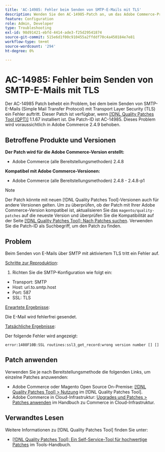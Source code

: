 ```yaml
---
title: 'AC-14985: Fehler beim Senden von SMTP-E-Mails mit TLS'
description: Wenden Sie den AC-14985-Patch an, um das Adobe Commerce-Problem zu beheben, bei dem beim Senden von SMTP-E-Mails (Simple Mail Transfer Protocol) mit Transport Layer Security (TLS) ein Fehler auftritt.
feature: Configuration
role: Admin, Developer
type: Troubleshooting
exl-id: 98d91421-ebfd-4414-ade3-f25d29541874
source-git-commit: 515e6d1f00c910455a2ffddf70c4a450184e7e81
workflow-type: tm+mt
source-wordcount: '294'
ht-degree: 0%

---
```


# AC-14985: Fehler beim Senden von SMTP-E-Mails mit TLS

Der AC-14985 Patch behebt ein Problem, bei dem beim Senden von SMTP-E-Mails (Simple Mail Transfer Protocol) mit Transport Layer Security (TLS) ein Fehler auftritt. Dieser Patch ist verfügbar, wenn [[!DNL Quality Patches Tool (QPT)]](/help/tools/quality-patches-tool/quality-patches-tool-to-self-serve-quality-patches.md) 1.1.67 installiert ist. Die Patch-ID ist AC-14985. Dieses Problem wird voraussichtlich in Adobe Commerce 2.4.9 behoben.

## Betroffene Produkte und Versionen

**Der Patch wird für die Adobe Commerce-Version erstellt:**

* Adobe Commerce (alle Bereitstellungsmethoden) 2.4.8

**Kompatibel mit Adobe Commerce-Versionen:**

* Adobe Commerce (alle Bereitstellungsmethoden) 2.4.8 - 2.4.8-p1

>[!NOTE]
>
>Der Patch könnte mit neuen [!DNL Quality Patches Tool]-Versionen auch für andere Versionen gelten. Um zu überprüfen, ob der Patch mit Ihrer Adobe Commerce-Version kompatibel ist, aktualisieren Sie das `magento/quality-patches` auf die neueste Version und überprüfen Sie die Kompatibilität auf der Seite [[!DNL Quality Patches Tool]: Nach Patches suchen](https://experienceleague.adobe.com/tools/commerce-quality-patches/index.html?lang=de). Verwenden Sie die Patch-ID als Suchbegriff, um den Patch zu finden.

## Problem

Beim Senden von E-Mails über SMTP mit aktiviertem TLS tritt ein Fehler auf.

<u>Schritte zur Reproduktion</u>:

1. Richten Sie die SMTP-Konfiguration wie folgt ein:
* Transport: SMTP
* Host: url.to.smtp.host
* Port: 587
* SSL: TLS

<u>Erwartete Ergebnisse</u>:

Die E-Mail wird fehlerfrei gesendet.

<u>Tatsächliche Ergebnisse</u>:

Der folgende Fehler wird angezeigt:

```
error:1408F10B:SSL routines:ssl3_get_record:wrong version number [] []
```

## Patch anwenden

Verwenden Sie je nach Bereitstellungsmethode die folgenden Links, um einzelne Patches anzuwenden:

* Adobe Commerce oder Magento Open Source On-Premise: [[!DNL Quality Patches Tool] > Nutzung](/help/tools/quality-patches-tool/usage.md) im [!DNL Quality Patches Tool].
* Adobe Commerce in Cloud-Infrastruktur: [Upgrades und Patches > Patches anwenden](https://experienceleague.adobe.com/docs/commerce-cloud-service/user-guide/develop/upgrade/apply-patches.html?lang=de) im Handbuch zu Commerce in Cloud-Infrastruktur.

## Verwandtes Lesen

Weitere Informationen zu [!DNL Quality Patches Tool] finden Sie unter:

* [[!DNL Quality Patches Tool]: Ein Self-Service-Tool für hochwertige Patches](/help/tools/quality-patches-tool/quality-patches-tool-to-self-serve-quality-patches.md) im Tools-Handbuch.

